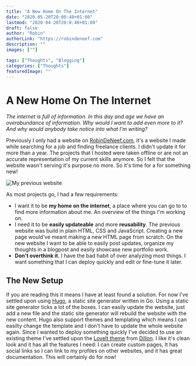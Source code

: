 ```yaml
---
title: "A New Home On The Internet"
date: "2020-05-20T20:00:40+01:00"
lastmod: "2020-04-20T20:0:40+01:00"
draft: false
author: "Robin"
authorLink: "https://robindeneef.com"
description: ""
images: [""]

tags: ["Thoughts", "Blogging"]
categories: ["Thoughts"]
featuredImage: ""
---
```


# A New Home On The Internet

*The internet is full of information. In this day and age we have an overabundance of information. Why would I want to add even more to it? And why would anybody take notice into what I'm writing?*

Previously I only had a website on [RobinDeNeef.com](http://robindeneef.com), it's a website I made while searching for a job and finding freelance clients. I didn't update it for more than a year. The projects that I hosted were taken offline or are not an accurate representation of my current skills anymore. So I felt that the website wasn't serving it's purpose no more. So it's time for a for something new!

![My previous website](images/001-old-site.png)

As most projects go, I had a few requirements:

- I want it to be **my home on the internet**, a place where you can go to to find more information about me. An overview of the things I'm working on.
- I need it to be **easily updateable** and more **reusability**. The previous website was build in plain HTML, CSS and JavaScript. Creating a new page would've meant making a new HTML page from scratch. On the new website I want to be able to easily post updates, organize my thoughts in a blogpost and easily showcase new portfolio work.
- **Don't overthink it.** I have the bad habit of over analyzing most things. I want something that I can deploy quickly and edit or fine-tune it later.

## The New Setup

If you are reading this it means I have at least found a solution. For now I've settled upon using [Hugo](https://gohugo.io/), a static site generator written in Go. Using a static site generator ticks a lot of the boxes. I can easily update the website, just add a new file and the static site generator will rebuild the website with the new content. Hugo also support themes and templating which means I can easilty change the template and I don't have to update the whole website again. 
Since I wanted to deploy something quickly I've decided to use an existing theme I've settled upon the [LoveIt theme](https://github.com/dillonzq/LoveIt) from [Dillon](https://dillonzq.com/). I like it's clean look and it has all the features I need: I can create custom pages, It has social links so I can link to my profiles on other websites, and it has great documentation. This will certainly do for now!